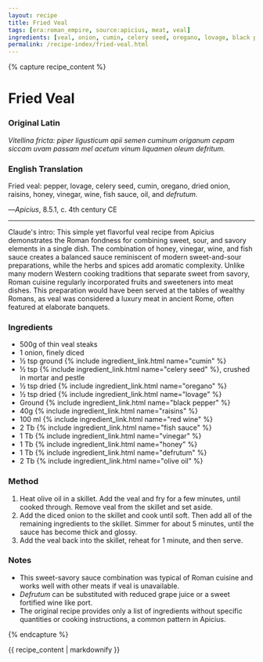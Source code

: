 ```yaml
---
layout: recipe
title: Fried Veal
tags: [era:roman_empire, source:apicius, meat, veal]
ingredients: [veal, onion, cumin, celery seed, oregano, lovage, black pepper, raisins, red wine, fish sauce, vinegar, honey, defrutum, olive oil]
permalink: /recipe-index/fried-veal.html
---
```


{% capture recipe_content %}
# Fried Veal

### Original Latin
*Vitellina fricta: piper ligusticum apii semen cuminum origanum cepam siccam uvam passam mel acetum vinum liquamen oleum defritum.*

### English Translation
Fried veal: pepper, lovage, celery seed, cumin, oregano, dried onion, raisins, honey, vinegar, wine, fish sauce, oil, and *defrutum*.

—*Apicius*, 8.5.1, c. 4th century CE

___

Claude's intro: This simple yet flavorful veal recipe from Apicius demonstrates the Roman fondness for combining sweet, sour, and savory elements in a single dish. The combination of honey, vinegar, wine, and fish sauce creates a balanced sauce reminiscent of modern sweet-and-sour preparations, while the herbs and spices add aromatic complexity. Unlike many modern Western cooking traditions that separate sweet from savory, Roman cuisine regularly incorporated fruits and sweeteners into meat dishes. This preparation would have been served at the tables of wealthy Romans, as veal was considered a luxury meat in ancient Rome, often featured at elaborate banquets.

### Ingredients
- 500g of thin veal steaks
- 1 onion, finely diced
- ½ tsp ground {% include ingredient_link.html name="cumin" %}
- ½ tsp {% include ingredient_link.html name="celery seed" %}, crushed in mortar and pestle
- ½ tsp dried {% include ingredient_link.html name="oregano" %}
- ½ tsp dried {% include ingredient_link.html name="lovage" %}
- Ground {% include ingredient_link.html name="black pepper" %}
- 40g {% include ingredient_link.html name="raisins" %}
- 100 ml {% include ingredient_link.html name="red wine" %}
- 2 Tb {% include ingredient_link.html name="fish sauce" %}
- 1 Tb {% include ingredient_link.html name="vinegar" %}
- 1 Tb {% include ingredient_link.html name="honey" %}
- 1 Tb {% include ingredient_link.html name="defrutum" %}
- 2 Tb {% include ingredient_link.html name="olive oil" %}

### Method
1. Heat olive oil in a skillet. Add the veal and fry for a few minutes, until cooked through. Remove veal from the skillet and set aside.
2. Add the diced onion to the skillet and cook until soft. Then add all of the remaining ingredients to the skillet. Simmer for about 5 minutes, until the sauce has become thick and glossy.
3. Add the veal back into the skillet, reheat for 1 minute, and then serve.

### Notes
- This sweet-savory sauce combination was typical of Roman cuisine and works well with other meats if veal is unavailable.
- *Defrutum* can be substituted with reduced grape juice or a sweet fortified wine like port.
- The original recipe provides only a list of ingredients without specific quantities or cooking instructions, a common pattern in Apicius.

{% endcapture %}

{{ recipe_content | markdownify }}